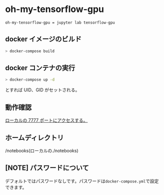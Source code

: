 # oh-my-tensorflow-gpu

```oh-my-tensorflow-gpu = jupyter lab tensorflow-gpu```

## docker イメージのビルド

```bash
> docker-compose build
```

## docker コンテナの実行

```bash
> docker-compose up -d
```

とすれば UID、GID がセットされる。

## 動作確認

[ローカルの 7777 ポートにアクセスする。](http://localhost:7777)

## ホームディレクトリ

/notebooks(ローカルの./notebooks)

## [NOTE] パスワードについて

デフォルトではパスワードなしです。パスワードは`docker-compose.yml`で設定できます。
